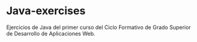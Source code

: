 # Java-exercises

Ejercicios de Java del primer curso del Ciclo Formativo de Grado Superior de Desarrollo de Aplicaciones Web.
